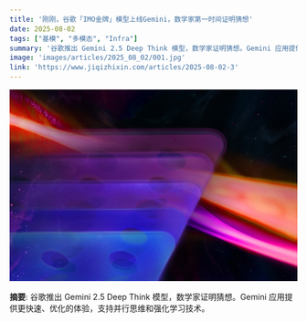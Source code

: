 ```yaml
---
title: '刚刚，谷歌「IMO金牌」模型上线Gemini，数学家第一时间证明猜想'
date: 2025-08-02
tags: ["基模", "多模态", "Infra"]
summary: '谷歌推出 Gemini 2.5 Deep Think 模型，数学家证明猜想。Gemini 应用提供更快速、优化的体验，支持并行思维和强化学习技术。'
image: 'images/articles/2025_08_02/001.jpg'
link: 'https://www.jiqizhixin.com/articles/2025-08-02-3'
---
```

![刚刚，谷歌「IMO金牌」模型上线Gemini，数学家第一时间证明猜想](images/articles/2025_08_02/001.jpg)

**摘要**: 谷歌推出 Gemini 2.5 Deep Think 模型，数学家证明猜想。Gemini 应用提供更快速、优化的体验，支持并行思维和强化学习技术。
